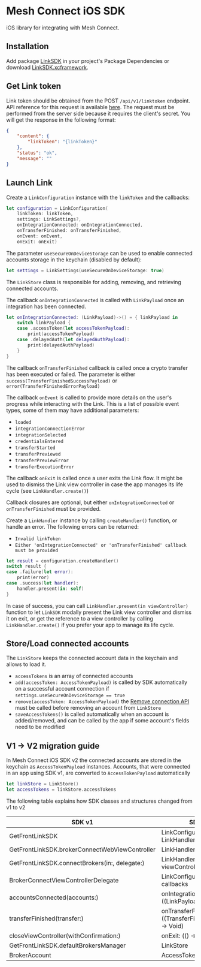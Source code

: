 # Mesh Connect iOS SDK

iOS library for integrating with Mesh Connect.

## Installation

Add package [LinkSDK](https://github.com/FrontFin/mesh-ios-sdk) in your project's Package Dependencies
or download [LinkSDK.xcframework](https://github.com/FrontFin/mesh-ios-sdk/LinkSDK.xcframework).

## Get Link token

Link token should be obtained from the POST `/api/v1/linktoken` endpoint. API reference for this request is available [here](https://docs.meshconnect.com/reference/post_api-v1-linktoken). The request must be performed from the server side because it requires the client's secret. You will get the response in the following format:
```json
{
    "content": {
        "linkToken": "{linkToken}"
    },
    "status": "ok",
    "message": ""
}
```

## Launch Link

Create a `LinkConfiguration` instance with the `linkToken` and the callbacks:

```swift
let configuration = LinkConfiguration(
    linkToken: linkToken,
    settings: LinkSettings?,
    onIntegrationConnected: onIntegrationConnected,
    onTransferFinished: onTransferFinished,
    onEvent: onEvent,
    onExit: onExit)
```

The parameter `useSecureOnDeviceStorage`  can be used to enable connected accounts storage in the keychain (disabled by default):

```swift
let settings = LinkSettings(useSecureOnDeviceStorage: true)
```

The `LinkStore` class is responsible for adding, removing, and retrieving connected accounts.

The callback `onIntegrationConnected` is called with `LinkPayload` once an integration has been connected.

```swift
let onIntegrationConnected: (LinkPayload)->() = { linkPayload in
    switch linkPayload {
    case .accessToken(let accessTokenPayload):
        print(accessTokenPayload)
    case .delayedAuth(let delayedAuthPayload):
        print(delayedAuthPayload)
    }
}
```

The callback `onTransferFinished` callback is called once a crypto transfer has been executed or failed. The parameter is either `success(TransferFinishedSuccessPayload)` or `error(TransferFinishedErrorPayload)`

The callback `onEvent` is called to provide more details on the user's progress while interacting with the Link.
This is a list of possible event types, some of them may have additional parameters:
- `loaded`
- `integrationConnectionError`
- `integrationSelected`
- `credentialsEntered`
- `transferStarted`
- `transferPreviewed`
- `transferPreviewError`
- `transferExecutionError`

The callback `onExit` is called once a user exits the Link flow. It might be used to dismiss the Link view controller in case the app manages its life cycle (see `LinkHandler.create()`)

Callback closures are optional, but either `onIntegrationConnected` or `onTransferFinished` must be provided.

Create a `LinkHandler` instance by calling `createHandler()` function, or handle an error.
The following errors can be returned:
- `Invalid linkToken`
- `Either 'onIntegrationConnected' or 'onTransferFinished' callback must be provided`

```swift
let result = configuration.createHandler()
switch result {
case .failure(let error):
    print(error)
case .success(let handler):
    handler.present(in: self)
}
```

In case of success, you can call `LinkHandler.present(in viewController)` function to let `LinkSDK` modally present the Link view controller and dismiss it on exit, or get the reference to a view controller by calling `LinkHandler.create()` if you prefer your app to manage its life cycle.

## Store/Load connected accounts

The `LinkStore` keeps the connected account data in the keychain and allows to load it.
- `accessTokens` is an array of connected accounts
- `add(accessToken: AccessTokenPayload)` is called by SDK automatically on a successful account connection if `settings.useSecureOnDeviceStorage == true`
- `remove(accessToken: AccessTokenPayload)` the [Remove connection API](https://docs.meshconnect.com/reference/delete_api-v1-account) must be called before removing an account from `LinkStore`
- `saveAccessTokens()` is called automatically when an account is added/removed, and can be called by the app if some account's fields need to be modified

## V1 -> V2 migration guide

In Mesh Connect iOS SDK v2 the connected accounts are stored in the keychain as `AccessTokenPayload` instances.
Accounts, that were connected in an app using SDK v1, are converted to `AccessTokenPayload` automatically

```swift
let linkStore = LinkStore()
let accessTokens = linkStore.accessTokens
```

The following table explains how SDK classes and structures changed from v1 to v2

| SDK v1 | SDK v2 |
| ------ | ------ |
| GetFrontLinkSDK | LinkConfiguration, LinkHandler |
| GetFrontLinkSDK.brokerConnectWebViewController | LinkHandler.create() |
| GetFrontLinkSDK.connectBrokers(in:, delegate:) | LinkHandler.present(in viewController:) |
| BrokerConnectViewControllerDelegate | LinkConfiguration callbacks |
| accountsConnected(accounts:) | onIntegrationConnected: ((LinkPayload) -> Void) |
| transferFinished(transfer:) | onTransferFinished: ((TransferFinishedPayload) -> Void) |
| closeViewController(withConfirmation:) | onExit: (() -> Void) |
| GetFrontLinkSDK.defaultBrokersManager | LinkStore |
| BrokerAccount | AccessTokenPayload |
